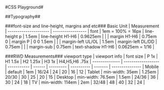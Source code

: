 #CSS Playground#

##Typography##

###font-size and line-height, margins and etc###
    Basic Unit        |    Measurement    |
--------------------- | ----------------- |
   font               | 1em = 100% = 16px |
   line-height p      |      1.5em        |
   line-height H1-H6  |      0.9625em     |
                      |                   |
   margin H1-H6       |      0.75em 0     |
   margin P           |      0 0 1.5em    |
                      |                   |
   margin-left UL/OL  |      1.5em        |
   margin-left DL/DD  |      0.75em       |
                      |                   |
   margin-sub         |      0.75em       |
   text-shadow H1-H6  | 0.0625em = 1/16   |

###RWD Measurements###
 viewport type |    viewport info   |  font size  |  P 1x  |  H1 1.5x  |  H2 1.25x  |  H3 1x  |  H4,H5,H6 .75x  | 
-------------- | ------------------ | ----------- | ------ | --------- | ---------- | ------- | --------------- |
    Mobile     |  default           |    1em      |  16/24 |    24     |     20     |   16    |        12       |
    Tablet     |  min-width: 35em   |    1.25em   |  20/30 |    30     |     25     |   20    |        15       |
    Desktop    |  min-width: 76.5em |    1.5em    |  24/36 |    36     |     30     |   24    |        18       |
    TV         |  min-width: 114em  |    2em      |  32/48 |    48     |     40     |   32    |        24       |